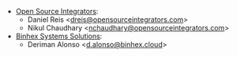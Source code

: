 - [Open Source Integrators](https://www.opensourceintegrators.com):
  - Daniel Reis \<<dreis@opensourceintegrators.com>\>
  - Nikul Chaudhary \<<nchaudhary@opensourceintegrators.com>\>
- [Binhex Systems Solutions](https://binhex.cloud/):
  - Deriman Alonso \<<d.alonso@binhex.cloud>\>